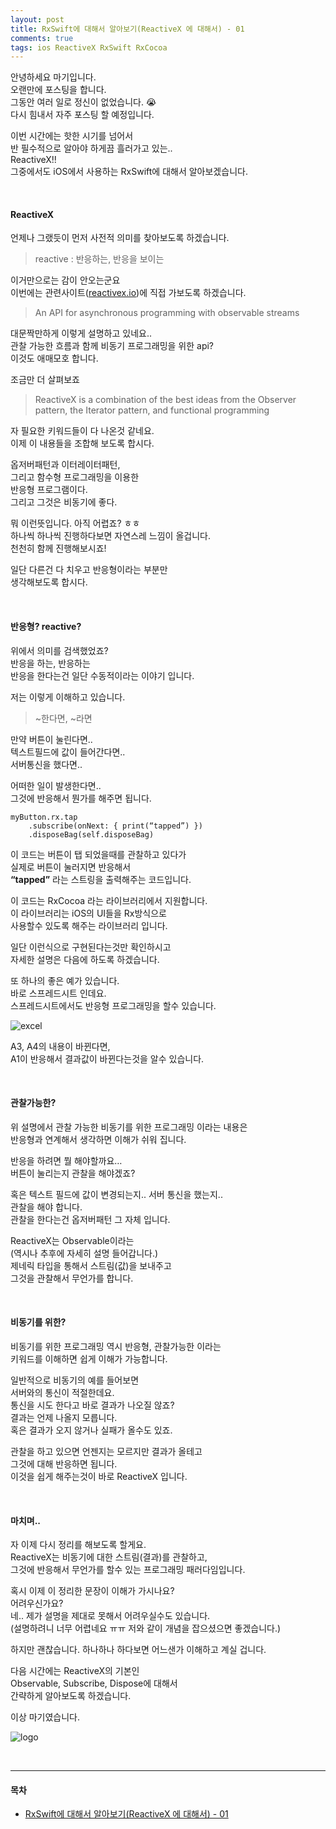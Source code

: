 ```yaml
---
layout: post
title: RxSwift에 대해서 알아보기(ReactiveX 에 대해서) - 01
comments: true
tags: ios ReactiveX RxSwift RxCocoa
---
```


안녕하세요 마기입니다.<br>
오랜만에 포스팅을 합니다.<br>
그동안 여러 일로 정신이 없었습니다. 😭<br>
다시 힘내서 자주 포스팅 할 예정입니다.<br>

이번 시간에는 핫한 시기를 넘어서<br>
반 필수적으로 알아야 하게끔 흘러가고 있는..<br>
ReactiveX!!<br>
그중에서도 iOS에서 사용하는 RxSwift에 대해서 알아보겠습니다.

<br>

#### ReactiveX

언제나 그랬듯이 먼저 사전적 의미를 찾아보도록 하겠습니다.

> reactive : 반응하는, 반응을 보이는

이거만으로는 감이 안오는군요<br>
이번에는 관련사이트([reactivex.io](http://reactivex.io))에 직접 가보도록 하겠습니다.<br>

> An API for asynchronous programming with observable streams

대문짝만하게 이렇게 설명하고 있네요..<br>
관찰 가능한 흐름과 함께 비동기 프로그래밍을 위한 api?<br>
이것도 애매모호 합니다.

조금만 더 살펴보죠

> ReactiveX is a combination of the best ideas from the Observer pattern, the Iterator pattern, and functional programming

자 필요한 키워드들이 다 나온것 같네요.<br>
이제 이 내용들을 조합해 보도록 합시다.<br>

옵저버패턴과 이터레이터패턴,<br>
그리고 함수형 프로그래밍을 이용한<br>
반응형 프로그램이다.<br>
그리고 그것은 비동기에 좋다.<br>

뭐 이런뜻입니다. 아직 어렵죠? ㅎㅎ<br>
하나씩 하나씩 진행하다보면 자연스레 느낌이 올겁니다.<br>
천천히 함께 진행해보시죠!<br>

일단 다른건 다 치우고 반응형이라는 부분만<br>
생각해보도록 합시다.

<br>

#### 반응형? reactive?

위에서 의미를 검색했었죠?<br>
반응을 하는, 반응하는<br>
반응을 한다는건 일단 수동적이라는 이야기 입니다.

저는 이렇게 이해하고 있습니다.<br>
> ~한다면, ~라면

만약 버튼이 눌린다면..<br>
텍스트필드에 값이 들어간다면..<br>
서버통신을 했다면..

어떠한 일이 발생한다면..<br>
그것에 반응해서 뭔가를 해주면 됩니다.

```
myButton.rx.tap
    .subscribe(onNext: { print(“tapped”) })
    .disposeBag(self.disposeBag)
```

이 코드는 버튼이 탭 되었을때를 관찰하고 있다가<br>
실제로 버튼이 눌러지면 반응해서<br>
**“tapped”** 라는 스트링을 출력해주는 코드입니다.

이 코드는 RxCocoa 라는 라이브러리에서 지원합니다.<br>
이 라이브러리는 iOS의 UI들을 Rx방식으로<br>
사용할수 있도록 해주는 라이브러리 입니다.

일단 이런식으로 구현된다는것만 확인하시고<br>
자세한 설명은 다음에 하도록 하겠습니다.

또 하나의 좋은 예가 있습니다.<br>
바로 스프레드시트 인데요.<br>
스프레드시트에서도 반응형 프로그래밍을 할수 있습니다.

![excel](https://magi82.github.io/images/2018-3-27-ios-rxswift-01/excel.gif)

A3, A4의 내용이 바뀐다면,<br>
A1이 반응해서 결과값이 바뀐다는것을 알수 있습니다.

<br>

#### 관찰가능한?

위 설명에서 관찰 가능한 비동기를 위한 프로그래밍 이라는 내용은<br>
반응형과 연계해서 생각하면 이해가 쉬워 집니다.

반응을 하려면 뭘 해야할까요…<br>
버튼이 눌리는지 관찰을 해야겠죠?

혹은 텍스트 필드에 값이 변경되는지.. 서버 통신을 했는지..<br>
관찰을 해야 합니다.<br>
관찰을 한다는건 옵저버패턴 그 자체 입니다.

ReactiveX는 Observable이라는<br>
(역시나 추후에 자세히 설명 들어갑니다.)<br>
제네릭 타입을 통해서 스트림(값)을 보내주고<br>
그것을 관찰해서 무언가를 합니다.

<br>

#### 비동기를 위한?

비동기를 위한 프로그래밍 역시 반응형, 관찰가능한 이라는<br>
키워드를 이해하면 쉽게 이해가 가능합니다.

일반적으로 비동기의 예를 들어보면<br>
서버와의 통신이 적절한데요.<br>
통신을 시도 한다고 바로 결과가 나오질 않죠?<br>
결과는 언제 나올지 모릅니다.<br>
혹은 결과가 오지 않거나 실패가 올수도 있죠.

관찰을 하고 있으면 언젠지는 모르지만 결과가 올테고<br>
그것에 대해 반응하면 됩니다.<br>
이것을 쉽게 해주는것이 바로 ReactiveX 입니다.

<br>

#### 마치며..

자 이제 다시 정리를 해보도록 할게요.<br>
ReactiveX는 비동기에 대한 스트림(결과)를 관찰하고,<br>
그것에 반응해서 무언가를 할수 있는 프로그래밍 패러다임입니다.

혹시 이제 이 정리한 문장이 이해가 가시나요?<br>
어려우신가요?<br>
네.. 제가 설명을 제대로 못해서 어려우실수도 있습니다.<br>
(설명하려니 너무 어렵네요 ㅠㅠ 저와 같이 개념을 잡으셨으면 좋겠습니다.)

하지만 괜찮습니다. 하나하나 하다보면 어느샌가 이해하고 계실 겁니다.

다음 시간에는 ReactiveX의 기본인<br>
Observable, Subscribe, Dispose에 대해서<br>
간략하게 알아보도록 하겠습니다.

이상 마기였습니다.

![logo](https://magi82.github.io/images/magi.png)

<br>

---

#### 목차

- [RxSwift에 대해서 알아보기(ReactiveX 에 대해서) - 01](https://magi82.github.io/2018-3-27-ios-rxswift-01/)
